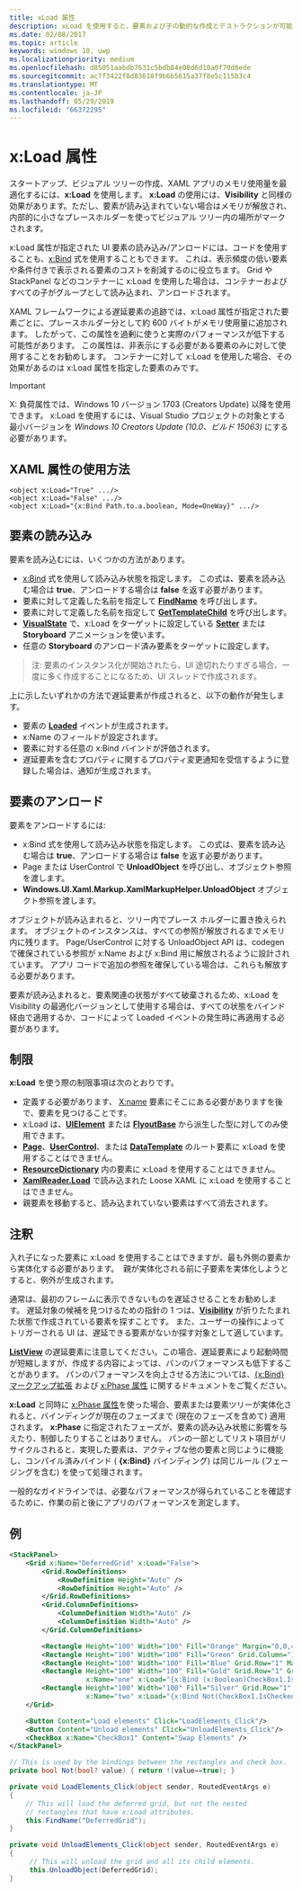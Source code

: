 ```yaml
---
title: xLoad 属性
description: xLoad を使用すると、要素および子の動的な作成とデストラクションが可能になり、スタートアップ時間とメモリ使用量を削減できます。
ms.date: 02/08/2017
ms.topic: article
keywords: windows 10, uwp
ms.localizationpriority: medium
ms.openlocfilehash: d85051aabdb7631c5bdb84e08d6d10a0f70d6ede
ms.sourcegitcommit: ac7f3422f8d83618f9b6b5615a37f8e5c115b3c4
ms.translationtype: MT
ms.contentlocale: ja-JP
ms.lasthandoff: 05/29/2019
ms.locfileid: "66372295"
---
```

# <a name="xload-attribute"></a>x:Load 属性

スタートアップ、ビジュアル ツリーの作成、XAML アプリのメモリ使用量を最適化するには、**x:Load** を使用します。 **x:Load** の使用には、**Visibility** と同様の効果があります。ただし、要素が読み込まれていない場合はメモリが解放され、内部的に小さなプレースホルダーを使ってビジュアル ツリー内の場所がマークされます。

x:Load 属性が指定された UI 要素の読み込み/アンロードには、コードを使用することも、[x:Bind](x-bind-markup-extension.md) 式を使用することもできます。 これは、表示頻度の低い要素や条件付きで表示される要素のコストを削減するのに役立ちます。 Grid や StackPanel などのコンテナーに x:Load を使用した場合は、コンテナーおよびすべての子がグループとして読み込まれ、アンロードされます。

XAML フレームワークによる遅延要素の追跡では、x:Load 属性が指定された要素ごとに、プレースホルダー分として約 600 バイトがメモリ使用量に追加されます。 したがって、この属性を過剰に使うと実際のパフォーマンスが低下する可能性があります。 この属性は、非表示にする必要がある要素のみに対して使用することをお勧めします。 コンテナーに対して x:Load を使用した場合、その効果があるのは x:Load 属性を指定した要素のみです。

> [!IMPORTANT]
> X: 負荷属性では、Windows 10 バージョン 1703 (Creators Update) 以降を使用できます。 x:Load を使用するには、Visual Studio プロジェクトの対象とする最小バージョンを *Windows 10 Creators Update (10.0、ビルド 15063)* にする必要があります。

## <a name="xaml-attribute-usage"></a>XAML 属性の使用方法

``` syntax
<object x:Load="True" .../>
<object x:Load="False" .../>
<object x:Load="{x:Bind Path.to.a.boolean, Mode=OneWay}" .../>
```

## <a name="loading-elements"></a>要素の読み込み

要素を読み込むには、いくつかの方法があります。

- [x:Bind](x-bind-markup-extension.md) 式を使用して読み込み状態を指定します。 この式は、要素を読み込む場合は **true**、アンロードする場合は **false** を返す必要があります。
- 要素に対して定義した名前を指定して [**FindName**](https://docs.microsoft.com/uwp/api/windows.ui.xaml.frameworkelement.findname) を呼び出します。
- 要素に対して定義した名前を指定して [**GetTemplateChild**](https://docs.microsoft.com/uwp/api/windows.ui.xaml.controls.control.gettemplatechild) を呼び出します。
- [  **VisualState**](https://docs.microsoft.com/uwp/api/Windows.UI.Xaml.VisualState) で、x:Load をターゲットに設定している [**Setter**](https://docs.microsoft.com/uwp/api/Windows.UI.Xaml.Setter) または **Storyboard** アニメーションを使います。
- 任意の **Storyboard** のアンロード済み要素をターゲットに設定します。

> 注: 要素のインスタンス化が開始されたら、UI 途切れたりすぎる場合、一度に多く作成することになるため、UI スレッドで作成されます。

上に示したいずれかの方法で遅延要素が作成されると、以下の動作が発生します。

- 要素の [**Loaded**](https://docs.microsoft.com/uwp/api/windows.ui.xaml.frameworkelement.loaded) イベントが生成されます。
- x:Name のフィールドが設定されます。
- 要素に対する任意の x:Bind バインドが評価されます。
- 遅延要素を含むプロパティに関するプロパティ変更通知を受信するように登録した場合は、通知が生成されます。

## <a name="unloading-elements"></a>要素のアンロード

要素をアンロードするには:

- x:Bind 式を使用して読み込み状態を指定します。 この式は、要素を読み込む場合は **true**、アンロードする場合は **false** を返す必要があります。
- Page または UserControl で **UnloadObject** を呼び出し、オブジェクト参照を渡します。
- **Windows.UI.Xaml.Markup.XamlMarkupHelper.UnloadObject** オブジェクト参照を渡します。

オブジェクトが読み込まれると、ツリー内でプレース ホルダーに置き換えられます。 オブジェクトのインスタンスは、すべての参照が解放されるまでメモリ内に残ります。 Page/UserControl に対する UnloadObject API は、codegen で確保されている参照が x:Name および x:Bind 用に解放されるように設計されています。 アプリ コードで追加の参照を確保している場合は、これらも解放する必要があります。

要素が読み込まれると、要素関連の状態がすべて破棄されるため、x:Load を Visibility の最適化バージョンとして使用する場合は、すべての状態をバインド経由で適用するか、コードによって Loaded イベントの発生時に再適用する必要があります。

## <a name="restrictions"></a>制限

**x:Load** を使う際の制限事項は次のとおりです。

- 定義する必要があります、 [X:name](x-name-attribute.md) 要素にそこにある必要がありますを後で、要素を見つけることです。
- x:Load は、[**UIElement**](https://docs.microsoft.com/uwp/api/Windows.UI.Xaml.UIElement) または [**FlyoutBase**](https://docs.microsoft.com/uwp/api/Windows.UI.Xaml.Controls.Primitives.FlyoutBase) から派生した型に対してのみ使用できます。
- [  **Page**](https://docs.microsoft.com/uwp/api/windows.ui.xaml.controls.page)、[**UserControl**](https://docs.microsoft.com/uwp/api/windows.ui.xaml.controls.usercontrol)、または [**DataTemplate**](https://docs.microsoft.com/uwp/api/Windows.UI.Xaml.DataTemplate) のルート要素に x:Load を使用することはできません。
- [  **ResourceDictionary**](https://docs.microsoft.com/uwp/api/Windows.UI.Xaml.ResourceDictionary) 内の要素に x:Load を使用することはできません。
- [  **XamlReader.Load**](https://docs.microsoft.com/uwp/api/windows.ui.xaml.markup.xamlreader.load) で読み込まれた Loose XAML に x:Load を使用することはできません。
- 親要素を移動すると、読み込まれていない要素はすべて消去されます。

## <a name="remarks"></a>注釈

入れ子になった要素に x:Load を使用することはできますが、最も外側の要素から実体化する必要があります。  親が実体化される前に子要素を実体化しようとすると、例外が生成されます。

通常は、最初のフレームに表示できないものを遅延させることをお勧めします。 遅延対象の候補を見つけるための指針の 1 つは、[**Visibility**](https://docs.microsoft.com/uwp/api/windows.ui.xaml.uielement.visibility) が折りたたまれた状態で作成されている要素を探すことです。 また、ユーザーの操作によってトリガーされる UI は、遅延できる要素がないか探す対象として適しています。

[  **ListView**](https://docs.microsoft.com/uwp/api/Windows.UI.Xaml.Controls.ListView) の遅延要素に注意してください。この場合、遅延要素により起動時間が短縮しますが、作成する内容によっては、パンのパフォーマンスも低下することがあります。 パンのパフォーマンスを向上させる方法については、[{x:Bind} マークアップ拡張](x-bind-markup-extension.md) および [x:Phase 属性](x-phase-attribute.md) に関するドキュメントをご覧ください。

**x:Load** と同時に [x:Phase 属性](x-phase-attribute.md)を使った場合、要素または要素ツリーが実体化されると、バインディングが現在のフェーズまで (現在のフェーズを含めて) 適用されます。 **x:Phase** に指定されたフェーズが、要素の読み込み状態に影響を与えたり、制御したりすることはありません。 パンの一部としてリスト項目がリサイクルされると、実現した要素は、アクティブな他の要素と同じように機能し、コンパイル済みバインド ( **{x:Bind}** バインディング) は同じルール (フェージングを含む) を使って処理されます。

一般的なガイドラインでは、必要なパフォーマンスが得られていることを確認するために、作業の前と後にアプリのパフォーマンスを測定します。

## <a name="example"></a>例

```xml
<StackPanel>
    <Grid x:Name="DeferredGrid" x:Load="False">
        <Grid.RowDefinitions>
            <RowDefinition Height="Auto" />
            <RowDefinition Height="Auto" />
        </Grid.RowDefinitions>
        <Grid.ColumnDefinitions>
            <ColumnDefinition Width="Auto" />
            <ColumnDefinition Width="Auto" />
        </Grid.ColumnDefinitions>

        <Rectangle Height="100" Width="100" Fill="Orange" Margin="0,0,4,4"/>
        <Rectangle Height="100" Width="100" Fill="Green" Grid.Column="1" Margin="4,0,0,4"/>
        <Rectangle Height="100" Width="100" Fill="Blue" Grid.Row="1" Margin="0,4,4,0"/>
        <Rectangle Height="100" Width="100" Fill="Gold" Grid.Row="1" Grid.Column="1" Margin="4,4,0,0"
                   x:Name="one" x:Load="{x:Bind (x:Boolean)CheckBox1.IsChecked, Mode=OneWay}"/>
        <Rectangle Height="100" Width="100" Fill="Silver" Grid.Row="1" Grid.Column="1" Margin="4,4,0,0"
                   x:Name="two" x:Load="{x:Bind Not(CheckBox1.IsChecked), Mode=OneWay}"/>
    </Grid>

    <Button Content="Load elements" Click="LoadElements_Click"/>
    <Button Content="Unload elements" Click="UnloadElements_Click"/>
    <CheckBox x:Name="CheckBox1" Content="Swap Elements" />
</StackPanel>
```

```csharp
// This is used by the bindings between the rectangles and check box.
private bool Not(bool? value) { return !(value==true); }

private void LoadElements_Click(object sender, RoutedEventArgs e)
{
    // This will load the deferred grid, but not the nested
    // rectangles that have x:Load attributes.
    this.FindName("DeferredGrid"); 
}

private void UnloadElements_Click(object sender, RoutedEventArgs e)
{
     // This will unload the grid and all its child elements.
     this.UnloadObject(DeferredGrid);
}
```

